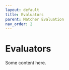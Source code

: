 ```yaml
---
layout: default
title: Evaluators
parent: Matcher Evaluation
nav_order: 2
---
```


# Evaluators
Some content here.